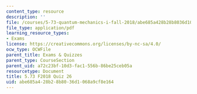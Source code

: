 ```yaml
---
content_type: resource
description: ''
file: /courses/5-73-quantum-mechanics-i-fall-2018/abe685a428b28b8036d1068a9cf8e164_MIT5_73F18_quiz26.pdf
file_type: application/pdf
learning_resource_types:
- Exams
license: https://creativecommons.org/licenses/by-nc-sa/4.0/
ocw_type: OCWFile
parent_title: Exams & Quizzes
parent_type: CourseSection
parent_uid: a72c23bf-10d3-fac1-556b-86be25ceb05a
resourcetype: Document
title: 5.73 F2018 Quiz 26
uid: abe685a4-28b2-8b80-36d1-068a9cf8e164
---
```

